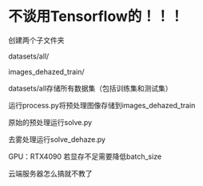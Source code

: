 # 不谈用Tensorflow的！！！

创建两个子文件夹

datasets/all/

images_dehazed_train/

datasets/all存储所有数据集（包括训练集和测试集）

运行process.py将预处理图像存储到images_dehazed_train 

原始的预处理运行solve.py

去雾处理运行solve_dehaze.py

GPU：RTX4090 若显存不足需要降低batch_size

云端服务器怎么搞就不教了
